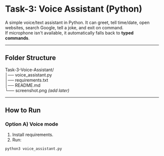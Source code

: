 # Task-3: Voice Assistant (Python)

A simple voice/text assistant in Python. It can greet, tell time/date, open websites, search Google, tell a joke, and exit on command.  
If microphone isn't available, it automatically falls back to **typed commands**.

---

## Folder Structure
Task-3-Voice-Assistant/  
│── voice_assistant.py  
│── requirements.txt  
│── README.md  
└── screenshot.png  *(add later)*

---

## How to Run

### Option A) Voice mode
1. Install requirements.  
2. Run:
```bash
python3 voice_assistant.py

